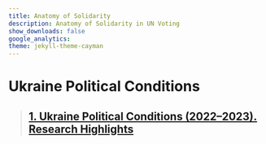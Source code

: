 ```yaml
---
title: Anatomy of Solidarity
description: Anatomy of Solidarity in UN Voting
show_downloads: false
google_analytics:
theme: jekyll-theme-cayman
---
```

# Ukraine Political Conditions
> ## [1. Ukraine Political Conditions (2022–2023). Research Highlights](./01)
